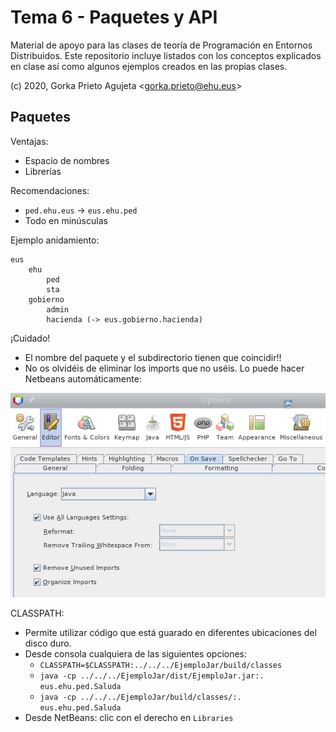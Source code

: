 # Tema 6 - Paquetes y API

Material de apoyo para las clases de teoría de Programación en Entornos Distribuidos. Este repositorio incluye listados con los conceptos explicados en clase así como algunos ejemplos creados en las propias clases.

(c) 2020, Gorka Prieto Agujeta <<gorka.prieto@ehu.eus>>

## Paquetes

Ventajas:

- Espacio de nombres
- Librerías

Recomendaciones:

- `ped.ehu.eus` -> `eus.ehu.ped`
- Todo en minúsculas

Ejemplo anidamiento:
```
eus
	ehu
		ped
		sta
	gobierno
		admin
		hacienda (-> eus.gobierno.hacienda)
```

¡Cuidado!

- El nombre del paquete y el subdirectorio tienen que coincidir!!
- No os olvidéis de eliminar los imports que no uséis. Lo puede hacer Netbeans automáticamente:

![NetBeans](imgs/save.png)

CLASSPATH:

- Permite utilizar código que está guarado en diferentes ubicaciones del disco duro.
- Desde consola cualquiera de las siguientes opciones:
	- `CLASSPATH=$CLASSPATH:../../../EjemploJar/build/classes`
	- `java -cp ../../../EjemploJar/dist/EjemploJar.jar:. eus.ehu.ped.Saluda`
	- `java -cp ../../../EjemploJar/build/classes/:. eus.ehu.ped.Saluda`
- Desde NetBeans: clic con el derecho en `Libraries`